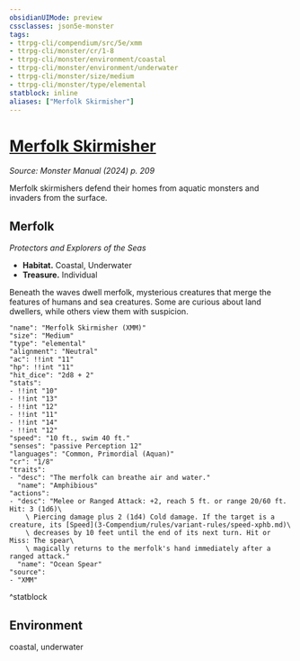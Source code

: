 ```yaml
---
obsidianUIMode: preview
cssclasses: json5e-monster
tags:
- ttrpg-cli/compendium/src/5e/xmm
- ttrpg-cli/monster/cr/1-8
- ttrpg-cli/monster/environment/coastal
- ttrpg-cli/monster/environment/underwater
- ttrpg-cli/monster/size/medium
- ttrpg-cli/monster/type/elemental
statblock: inline
aliases: ["Merfolk Skirmisher"]
---
```

# [Merfolk Skirmisher](3-Compendium\bestiary\elemental/merfolk-skirmisher-xmm.md)
*Source: Monster Manual (2024) p. 209*  

Merfolk skirmishers defend their homes from aquatic monsters and invaders from the surface.

## Merfolk

*Protectors and Explorers of the Seas*

- **Habitat.** Coastal, Underwater  
- **Treasure.** Individual  

Beneath the waves dwell merfolk, mysterious creatures that merge the features of humans and sea creatures. Some are curious about land dwellers, while others view them with suspicion.

```statblock
"name": "Merfolk Skirmisher (XMM)"
"size": "Medium"
"type": "elemental"
"alignment": "Neutral"
"ac": !!int "11"
"hp": !!int "11"
"hit_dice": "2d8 + 2"
"stats":
- !!int "10"
- !!int "13"
- !!int "12"
- !!int "11"
- !!int "14"
- !!int "12"
"speed": "10 ft., swim 40 ft."
"senses": "passive Perception 12"
"languages": "Common, Primordial (Aquan)"
"cr": "1/8"
"traits":
- "desc": "The merfolk can breathe air and water."
  "name": "Amphibious"
"actions":
- "desc": "Melee or Ranged Attack: +2, reach 5 ft. or range 20/60 ft. Hit: 3 (1d6)\
    \ Piercing damage plus 2 (1d4) Cold damage. If the target is a creature, its [Speed](3-Compendium/rules/variant-rules/speed-xphb.md)\
    \ decreases by 10 feet until the end of its next turn. Hit or Miss: The spear\
    \ magically returns to the merfolk's hand immediately after a ranged attack."
  "name": "Ocean Spear"
"source":
- "XMM"
```
^statblock

## Environment

coastal, underwater